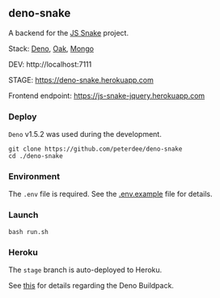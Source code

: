 ## deno-snake

A backend for the [JS Snake](https://github.com/peterdee/js-snake) project.

Stack: [Deno](https://deno.land), [Oak](https://github.com/oakserver/oak), [Mongo](https://www.mongodb.com)

DEV: http://localhost:7111

STAGE: https://deno-snake.herokuapp.com

Frontend endpoint: https://js-snake-jquery.herokuapp.com

### Deploy

`Deno` v1.5.2 was used during the development.

```shell script
git clone https://github.com/peterdee/deno-snake
cd ./deno-snake
```

### Environment

The `.env` file is required. See the [.env.example](.env.example) file for details. 

### Launch

```shell script
bash run.sh
```

### Heroku

The `stage` branch is auto-deployed to Heroku.

See [this](https://github.com/chibat/heroku-deno-getting-started) for details regarding the Deno Buildpack.
